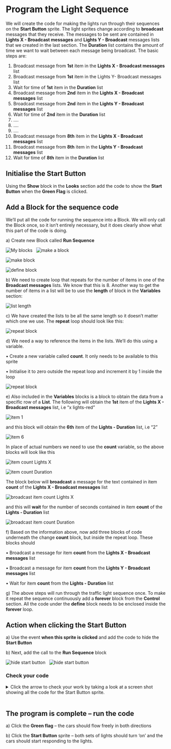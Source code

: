 # Program the Light Sequence

We will create the code for making the lights run through their sequences on the **Start Button** sprite.   The light sprites change according to **broadcast** messages that they receive.  The messages to be sent are contained in **Lights X - Broadcast messages** and **Lights Y - Broadcast** messages lists that we created in the last section.   The **Duration** list contains the amount of time we want to wait between each message being broadcast. The basic steps are:

1. Broadcast message from **1st** item in the **Lights X - Broadcast messages** list
2. Broadcast message from **1st** item in the Lights Y- Broadcast messages list
3. Wait for time of **1st** item in the **Duration** list
4. Broadcast message from **2nd** item in the **Lights X - Broadcast messages** list
5. Broadcast message from **2nd** item in the **Lights Y - Broadcast messages** list
6. Wait for time of **2nd** item in the **Duration** list
7. ….
8. ….
9. ….
10.	Broadcast message from **8th** item in the **Lights X - Broadcast messages** list
11.	Broadcast message from **8th** item in the **Lights Y - Broadcast messages** list
12.	Wait for time of **8th** item in the **Duration** list

## Initialise the Start Button

Using the **Show** block in the **Looks** section add the code to show the **Start Button** when the **Green Flag** is clicked.

## Add a Block for the sequence code

We’ll put all the code for running the sequence into a Block. We will only call the Block once, so it isn’t entirely necessary, but it does clearly show what this part of the code is doing.

a) Create new Block called **Run Sequence**

![My blocks](Prog01.png "Prog01")&nbsp;&nbsp;
![make a block](Prog02.png "Prog02")

![make block](Prog03.png "Prog03")

![define block](Prog04.png "Prog04")

b) We need to create loop that repeats for the number of items in one of the **Broadcast messages** lists.     We know that this is 8.   Another way to get the number of items in a list will be to use the **length** of block in the **Variables** section:

![list length](Prog05.png "Prog05")

c) We have created the lists to be all the same length so it doesn’t matter which one we use. The **repeat** loop should look like this:

![repeat block](Prog06.png "Prog06")

d) We need a way to reference the items in the lists.  We’ll do this using a variable.

• Create a new variable called **count**. It only needs to be available to this sprite

• Initialise it to zero outside the repeat loop and increment it by 1 inside the loop

![repeat block](Prog07.png "Prog07")

e) Also included in the **Variables** blocks is a block to obtain the data from a specific row of a **List**. The following will obtain the **1st** item of the **Lights X - Broadcast messages** list, i.e “x lights-red”

![item 1](Prog08.png "Prog08")

and this block will obtain the **6th** item of the **Lights - 
Duration** list, i.e “2”

![item 6](Prog09.png "Prog09")

In place of actual numbers we need to use the **count** variable, so the above blocks will look like this

![item **count** Lights X](Prog10.png "Prog10")

![item **count** Duration](Prog11.png "Prog11")

The block below will **broadcast** a message for the text contained in item **count** of the **Lights X - Broadcast messages** list

![broadcast item **count** Lights X](Prog12.png "Prog12")

and this will **wait** for the number of seconds contained in item **count** of the **Lights - Duration** list

![broadcast item **count** Duration](Prog13.png "Prog13")

f) Based on the information above, now add three blocks of code underneath the change **count** block, but inside the repeat loop. These blocks should

• Broadcast a message for item **count** from the **Lights X - Broadcast messages** list

• Broadcast a message for item **count** from the **Lights Y - Broadcast messages** list

• Wait for item **count** from the **Lights - Duration** list

g) The above steps will run through the traffic light sequence once.   To make it repeat the sequence continuously add a **forever** block from the **Control** section. All the code under the **define** block needs to be enclosed inside the **forever** loop.

## Action when clicking the Start Button

a) Use the event **when this sprite is clicked** and add the code to hide the **Start Button**

b) Next, add the call to the **Run Sequence** block

![hide start button](Prog14.png "Prog14")&nbsp;&nbsp;
![hide start button](Prog16.png "Prog16")

### Check your code

<details><summary>Click the arrow to check your work by taking a look at a screen shot showing all the code for the Start Button sprite.</summary>

![Start sprite code](Prog15.png "Prog15")

</details>
<br>

## The program is complete – run the code

a) Click the **Green flag** – the cars should flow freely in both directions

b) Click the **Start Button** sprite – both sets of lights should turn ‘on’ and the cars should start responding to the lights.
